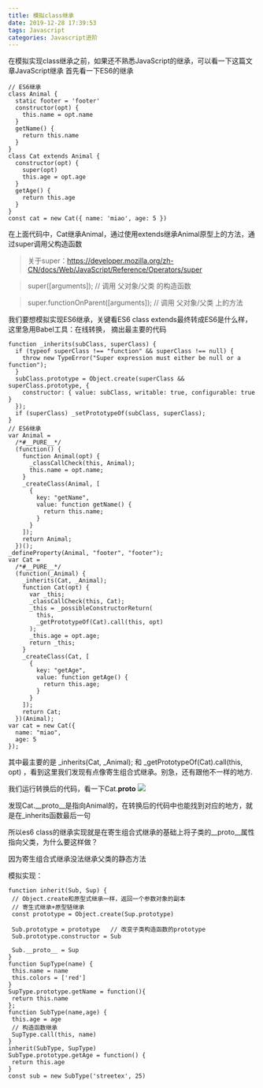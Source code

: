 ```yaml
---
title: 模拟class继承
date: 2019-12-28 17:39:53
tags: Javascript
categories: Javascript进阶
---
```



在模拟实现class继承之前，如果还不熟悉JavaScript的继承，可以看一下这篇文章JavaScript继承
首先看一下ES6的继承
```
// ES6继承
class Animal {
  static footer = 'footer'
  constructor(opt) {
    this.name = opt.name
  }
  getName() {
    return this.name
  }
}
class Cat extends Animal {
  constructor(opt) {
    super(opt)
    this.age = opt.age
  }
  getAge() {
    return this.age
  }
}
const cat = new Cat({ name: 'miao', age: 5 })
```

在上面代码中，Cat继承Animal，通过使用extends继承Animal原型上的方法，通过super调用父构造函数
> 关于super：https://developer.mozilla.org/zh-CN/docs/Web/JavaScript/Reference/Operators/super

> super([arguments]); 
// 调用 父对象/父类 的构造函数

> super.functionOnParent([arguments]); 
// 调用 父对象/父类 上的方法

我们要想模拟实现ES6继承，关键看ES6 class extends最终转成ES6是什么样，这里急用Babel工具：在线转换，
摘出最主要的代码
```
function _inherits(subClass, superClass) {
  if (typeof superClass !== "function" && superClass !== null) {
    throw new TypeError("Super expression must either be null or a function");
  }
  subClass.prototype = Object.create(superClass && superClass.prototype, {
    constructor: { value: subClass, writable: true, configurable: true }
  });
  if (superClass) _setPrototypeOf(subClass, superClass);
}
// ES6继承
var Animal =
  /*#__PURE__*/
  (function() {
    function Animal(opt) {
      _classCallCheck(this, Animal);
      this.name = opt.name;
    }
    _createClass(Animal, [
      {
        key: "getName",
        value: function getName() {
          return this.name;
        }
      }
    ]);
    return Animal;
  })();
_defineProperty(Animal, "footer", "footer");
var Cat =
  /*#__PURE__*/
  (function(_Animal) {
    _inherits(Cat, _Animal);
    function Cat(opt) {
      var _this;
      _classCallCheck(this, Cat);
      _this = _possibleConstructorReturn(
        this,
        _getPrototypeOf(Cat).call(this, opt)
      );
      _this.age = opt.age;
      return _this;
    }
    _createClass(Cat, [
      {
        key: "getAge",
        value: function getAge() {
          return this.age;
        }
      }
    ]);
    return Cat;
  })(Animal);
var cat = new Cat({
  name: "miao",
  age: 5
});
```
其中最主要的是 _inherits(Cat, _Animal); 和 _getPrototypeOf(Cat).call(this, opt) ，看到这里我们发现有点像寄生组合式继承。别急，还有跟他不一样的地方.

我们运行转换后的代码，看一下Cat.__proto__
![](https://cdn.nlark.com/yuque/0/2019/png/211977/1577524705049-4c0a8f74-23de-4670-89e3-95639def1ac0.png)

发现Cat.__proto__是指向Animal的，在转换后的代码中也能找到对应的地方，就是在_inherits函数最后一句

所以es6 class的继承实现就是在寄生组合式继承的基础上将子类的__proto__属性指向父类，为什么要这样做？

因为寄生组合式继承没法继承父类的静态方法

 模拟实现：
 ```
function inherit(Sub, Sup) {
  // Object.create和原型式继承一样，返回一个参数对象的副本
  // 寄生式继承+原型链继承
  const prototype = Object.create(Sup.prototype)
  
  Sub.prototype = prototype   // 改变子类构造函数的prototype
  Sub.prototype.constructor = Sub
  
  Sub.__proto__ = Sup
}
function SupType(name) {
  this.name = name
  this.colors = ['red']
}
SupType.prototype.getName = function(){
  return this.name
};
function SubType(name,age) {
  this.age = age
  // 构造函数继承
  SupType.call(this, name)
}
inherit(SubType, SupType)
SubType.prototype.getAge = function() {
  return this.age
}
const sub = new SubType('streetex', 25)
```